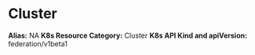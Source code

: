 # Cluster

**Alias:** NA
**K8s Resource Category:** Cluster
**K8s API Kind and apiVersion:** federation/v1beta1

